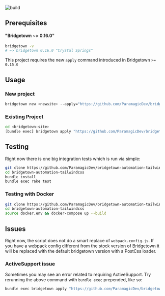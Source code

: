![build](https://github.com/ParamagicDev/bridgetown-automation-tailwindcss/workflows/build/badge.svg)

## Prerequisites

#### "Bridgetown ~> 0.16.0"

```bash
bridgetown -v
# => bridgetown 0.16.0 "Crystal Springs"
```

This project requires the new `apply` command introduced in Bridgetown
`>= 0.15.0` 

## Usage

### New project

```bash
bridgetown new <newsite> --apply="https://github.com/ParamagicDev/bridgetown-automation-tailwindcss"
```

### Existing Project

```bash
cd <bridgetown-site>
[bundle exec] bridgetown apply "https://github.com/ParamagicDev/bridgetown-automation-tailwindcss"
```

## Testing

Right now there is one big integration tests which is run via simple:

```bash
git clone https://github.com/ParamagicDev/bridgetown-automation-tailwindcss/
cd bridgetown-automation-tailwindcss
bundle install
bundle exec rake test
```

### Testing with Docker

```bash
git clone https://github.com/ParamagicDev/bridgetown-automation-tailwindcss/
cd bridgetown-automation-tailwindcss
source docker.env && docker-compose up --build
```

## Issues

Right now, the script does not do a smart replace of
`webpack.config.js`. If you have a webpack config different from the
stock version of Bridgetown it will be replaced with the default
bridgetown version with a PostCss loader.

### ActiveSupport issue

Sometimes you may see an error related to requiring ActiveSupport. 
Try rerunning the above command with `bundle exec` prepended, like so:

```bash
bundle exec bridgetown apply "https://github.com/ParamagicDev/bridgetown-automation-tailwindcss"
```
